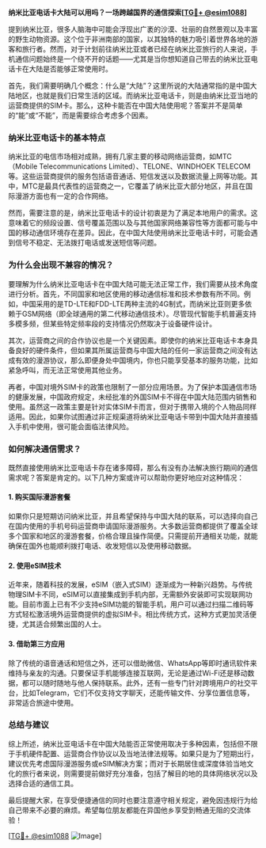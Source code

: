 **纳米比亚电话卡大陆可以用吗？一场跨越国界的通信探索[[TG💪+ @esim1088](https://t.me/s/esim1088)]**

提到纳米比亚，很多人脑海中可能会浮现出广袤的沙漠、壮丽的自然景观以及丰富的野生动物资源。这个位于非洲南部的国家，以其独特的魅力吸引着世界各地的游客和旅行者。然而，对于计划前往纳米比亚或者已经在纳米比亚旅行的人来说，手机通信问题始终是一个绕不开的话题——尤其是当你想知道自己带去的纳米比亚电话卡在大陆是否能够正常使用时。

首先，我们需要明确几个概念：什么是“大陆”？这里所说的大陆通常指的是中国大陆地区，也就是我们日常生活的区域。而纳米比亚电话卡，则是由纳米比亚当地的运营商提供的SIM卡。那么，这种卡能否在中国大陆使用呢？答案并不是简单的“能”或“不能”，而是需要综合考虑多个因素。

### **纳米比亚电话卡的基本特点**

纳米比亚的电信市场相对成熟，拥有几家主要的移动网络运营商，如MTC（Mobile Telecommunications Limited）、TELONE、WINDHOEK TELECOM等。这些运营商提供的服务包括语音通话、短信发送以及数据流量上网等功能。其中，MTC是最具代表性的运营商之一，它覆盖了纳米比亚大部分地区，并且在国际漫游方面也有一定的合作网络。

然而，需要注意的是，纳米比亚电话卡的设计初衷是为了满足本地用户的需求。这意味着它的频段设置、信号覆盖范围以及与其他国家网络兼容性等方面都可能与中国的移动通信环境存在差异。因此，在中国大陆使用纳米比亚电话卡时，可能会遇到信号不稳定、无法拨打电话或发送短信等问题。

### **为什么会出现不兼容的情况？**

要理解为什么纳米比亚电话卡在中国大陆可能无法正常工作，我们需要从技术角度进行分析。首先，不同国家和地区使用的移动通信标准和技术参数有所不同。例如，中国采用的是TD-LTE和FDD-LTE两种主流的4G制式，而纳米比亚则更多依赖于GSM网络（即全球通用的第二代移动通信技术）。尽管现代智能手机普遍支持多模多频，但某些特定频率段的支持情况仍然取决于设备硬件设计。

其次，运营商之间的合作协议也是一个关键因素。即使你的纳米比亚电话卡本身具备良好的硬件条件，但如果其所属运营商与中国大陆的任何一家运营商之间没有达成有效的漫游协议，那么即便身处中国境内，你也只能享受基本的服务功能，比如紧急呼叫，而无法正常使用其他业务。

再者，中国对境外SIM卡的政策也限制了一部分应用场景。为了保护本国通信市场的健康发展，中国政府规定，未经批准的外国SIM卡不得在中国大陆范围内销售和使用。虽然这一政策主要是针对实体SIM卡而言，但对于携带入境的个人物品同样适用。因此，如果你试图通过非正规渠道将纳米比亚电话卡带到中国大陆并直接插入手机中使用，很可能会面临法律风险。

### **如何解决通信需求？**

既然直接使用纳米比亚电话卡存在诸多障碍，那么有没有办法解决旅行期间的通信需求呢？答案是肯定的。以下几种方案或许可以帮助你更好地应对这种情况：

#### **1. 购买国际漫游套餐**
如果你只是短期访问纳米比亚，并且希望保持与中国大陆的联系，可以选择向自己在国内使用的手机号码运营商申请国际漫游服务。大多数运营商都提供了覆盖全球多个国家和地区的漫游套餐，价格合理且操作简便。只需提前开通相关功能，就能确保在国外也能顺利拨打电话、收发短信以及使用移动数据。

#### **2. 使用eSIM技术**
近年来，随着科技的发展，eSIM（嵌入式SIM）逐渐成为一种新兴趋势。与传统物理SIM卡不同，eSIM可以直接集成到手机内部，无需额外安装即可实现联网功能。目前市面上已有不少支持eSIM功能的智能手机，用户可以通过扫描二维码等方式轻松激活境外运营商提供的虚拟SIM卡。相比传统方式，这种方式更加灵活便捷，尤其适合频繁出国的人士。

#### **3. 借助第三方应用**
除了传统的语音通话和短信之外，还可以借助微信、WhatsApp等即时通讯软件来维持与亲友的沟通。只要保证手机能够连接互联网，无论是通过Wi-Fi还是移动数据，都可以随时随地与他人保持联系。此外，还有一些专门针对跨境用户的社交平台，比如Telegram，它们不仅支持文字聊天，还能传输文件、分享位置信息等，非常适合旅途中使用。

### **总结与建议**

综上所述，纳米比亚电话卡在中国大陆能否正常使用取决于多种因素，包括但不限于手机硬件配置、运营商合作协议以及当地法律法规等。如果只是为了短期出行，建议优先考虑国际漫游服务或eSIM解决方案；而对于长期居住或深度体验当地文化的旅行者来说，则需要提前做好充分准备，包括了解目的地的具体网络状况以及选择合适的通信工具。

最后提醒大家，在享受便捷通信的同时也要注意遵守相关规定，避免因违规行为给自己带来不必要的麻烦。希望每位朋友都能在异国他乡享受到畅通无阻的交流体验！

[[TG💪+ @esim1088](https://t.me/s/esim1088) ![Image](https://i.postimg.cc/4NQfJmqS/Snipaste-2025-05-13-00-14-12.png)]